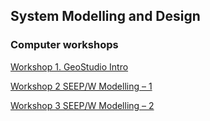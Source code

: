 ## System Modelling and Design

### Computer workshops

[Workshop 1. GeoStudio Intro](https://docs.google.com/document/d/1iWvmCo50w7cD4bQvS8z5VzejMpUfDb6aiuPQGYiKtPw/edit?userstoinvite=vinuashi@gmail.com&ts=5b6a2a7b)

[Workshop 2 SEEP/W Modelling – 1](https://docs.google.com/document/d/1BfMIIk4wqTia-X5rQKkrlAQomBvv9PXh-GZQWhvQfAI/edit)

[Workshop 3 SEEP/W Modelling – 2](https://docs.google.com/document/d/1GAZXCIyxFntwfAJZGwAHRsPL2SkqIir0SvmD8swHapY/edit)
